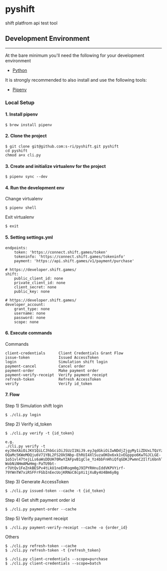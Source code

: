 # pyshift
shift platfrom api test tool

## Development Environment
---------------
At the bare minimum you'll need the following for your development environment
- [Python](http://www.python.org/)

It is strongly recommended to also install and use the following tools:
- [Pipenv](https://github.com/pypa/pipenv)

### Local Setup

#### 1. Install pipenv
    $ brew install pipenv

#### 2. Clone the project
    $ git clone git@github.com:s-ri/pyshift.git pyshift
    cd pyshift
    chmod a+x cli.py

#### 3. Create and initialize virtualenv for the project
    $ pipenv sync --dev

#### 4. Run the development env
Change virtualenv

    $ pipenv shell

Exit virtualenv

    $ exit

#### 5. Setting settings.yml

    endpoints:
        token: 'https://connect.shift.games/token'
        tokeninfo: 'https://connect.shift.games/tokeninfo'
        payment: 'https://api.shift.games/v1/payment/purchase'

    # https://developer.shift.games/
    shift:
        public_client_id: none
        private_client_id: none
        client_secret: none
        public_key: none

    # https://developer.shift.games/ 
    developer_account:
        grant_type: none
        username: none
        password: none
        scope: none


#### 6. Execute commands
Commands

    client-credentials      Client Credentials Grant Flow
    issue-token             Issued AccessToken
    login                   Simulation shift login
    payment-cancel          Cancel order
    payment-order           Make payment order
    payment-verify-receipt  Verify payment receipt
    refresh-token           Refresh AccessToken
    verify                  Verify id_token

#### 7. Flow

Step 1)  Simulation shift login

    $ ./cli.py login

Step 2) Verify id_token

    $ ./cli.py verify -t {id_token}

    e.g.
    ./cli.py verify -t eyJ0eXAiOiJKV1QiLCJhbGciOiJSUzI1NiJ9.eyJqdGkiOiIwNDdjZjgyMy1iZDUxLTQzYzUtYThmZi0xZDcwNWEyOTMzN2QiLCJpc3MiOiJzaGlmdC5nYW1lcyIsInN1YiI6IjY5ODEiLCJhdWQiOiI4MDQxNS01MTIucHVibGljIiwiaWF0IjoxNTQ1ODA1NjkxLCJleHAiOjE1NDU5MDU2OTEsInNlcnZpY2VfaWQiOjF9.rQqvRD-OQaMc5KWeMOQju6V71YBL2FS2Ok5Nbp-EhRUI4XlSuzaOKOx6xk1vEGpppo6KwTGJCLGE-1o51vl47tejLLs6aWsDDUH70RwYZAFpvB1gCle_Yz4bbFnHhiQfqGDKJPwmnC2Ilfi6bnhTCczkR4sVET8UYK7BtrTGV4qDj9TbjgWAe0e5CQbXL1m7UpBCIkzq4KOtT82kglBIh-WobNiNHmAMwHmg-PaTU9bt-r7UtQv1FeZnkBESPv4tLkU1neEHRogm0gJ9IPYRHnuIddVKPVYirf-79YWnTW7xiRSFFrFGbInEecUojKRNoC8cpXi1jXuBy4U4Bm6yBg

Step 3) Generate AccessToken
    
    $ ./cli.py issued-token --cache -t {id_token}
    
Step 4) Get shift payment order id

    $ ./cli.py payment-order --cache

Step 5) Verify payment receipt

    $ ./cli.py payment-verify-receipt --cache -o {order_id}

Others

    $ ./cli.py refresh-token --cache
    $ ./cli.py refresh-token -t {refresh_token}
    
    $ ./cli.py client-credentials --scope=purchase
    $ ./cli.py client-credentials --scope=batch
